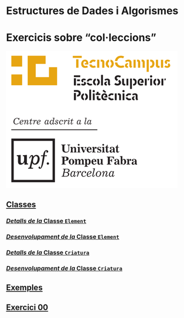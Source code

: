 
# Estructures de Dades i Algorismes

# Exercicis sobre “col·leccions” 

![logo-tc](./img/logo-tc.png)

## [Classes](./documents/02-classes.md)

### [_Detalls de la_ Classe `Element`](./documents/02-classes.md#1a---classe-element)

### [_Desenvolupament de la_ Classe `Element`](#1a---classe-element)

### [_Detalls de la_ Classe `Criatura`](./documents/02-classes.md#2a---classe-criatura)

### [_Desenvolupament de la_ Classe `Criatura`](../src/classes/Criatura.java)

## [Exemples](./documents/03-exemples.md)

## [Exercici 00](./documents/03-exercici-00.md)



